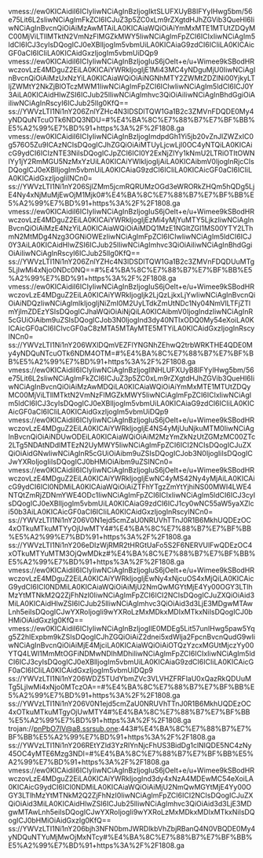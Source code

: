 vmess://ew0KICAidiI6ICIyIiwNCiAgInBzIjogIktSLUFXUyB8IFYyIHwg5bm/56e75Lit6L2sIiwNCiAgImFkZCI6ICJuZ3p5ZC0xLm9rZXgtdHJhZGVib3QueHl6IiwNCiAgInBvcnQiOiAiMzAwMTAiLA0KICAiaWQiOiAiYmMxMTE1MTUtZDQyMC00MjViLTllMTktN2VmNzFlMGZkMWY5IiwNCiAgImFpZCI6ICIxIiwNCiAgIm5ldCI6ICJ3cyIsDQogICJ0eXBlIjogIm5vbmUiLA0KICAiaG9zdCI6ICIiLA0KICAicGF0aCI6ICIiLA0KICAidGxzIjogIm5vbmUiDQp9
vmess://ew0KICAidiI6ICIyIiwNCiAgInBzIjogIuS6jOeIt+e/u+Wimee9kSBodHRwczovLzE4MDguZ2EiLA0KICAiYWRkIjogIjE1Mi43MC4yNDguMjU0IiwNCiAgInBvcnQiOiAiMzUxNzYiLA0KICAiaWQiOiAiNGNhMTY2ZWMtZDZlNi00YjkyLTljZWMtY2NkZjBlOTczMWM1IiwNCiAgImFpZCI6ICIwIiwNCiAgIm5ldCI6ICJ0Y3AiLA0KICAidHlwZSI6ICJub25lIiwNCiAgImhvc3QiOiAiIiwNCiAgInBhdGgiOiAiIiwNCiAgInRscyI6ICJub25lIg0KfQ==
ss://YWVzLTI1Ni1nY206ZnlYZHc4N3lDSDlTQW1Ga1B2c3ZMVnFDQDE0My4yNDQuNTcuOTk6NDQ3NDU=#%E4%BA%8C%E7%88%B7%E7%BF%BB%E5%A2%99%E7%BD%91+https%3A%2F%2F1808.ga
vmess://ew0KICAidiI6ICIyIiwNCiAgInBzIjogImdpdGh1Yi5jb20vZnJlZWZxIC0g576O5Zu9ICAzNCIsDQogICJhZGQiOiAiMTUyLjcwLjI0OC4yNTQiLA0KICAicG9ydCI6ICIzNTE3NiIsDQogICJpZCI6ICI0Y2ExNjZlYy1kNmU2LTRiOTItOWNlYy1jY2RmMGU5NzMxYzUiLA0KICAiYWlkIjogIjAiLA0KICAibmV0IjogInRjcCIsDQogICJ0eXBlIjogIm5vbmUiLA0KICAiaG9zdCI6ICIiLA0KICAicGF0aCI6ICIiLA0KICAidGxzIjogIiINCn0=
ss://YWVzLTI1Ni1nY206SjlZMm5jcmRQRUMzOGd3eWRORkZHQm5hQDg5LjE4Ny4xNjMuMjEwOjM1Mjk0#%E4%BA%8C%E7%88%B7%E7%BF%BB%E5%A2%99%E7%BD%91+https%3A%2F%2F1808.ga
vmess://ew0KICAidiI6ICIyIiwNCiAgInBzIjogIuS6jOeIt+e/u+Wimee9kSBodHRwczovLzE4MDguZ2EiLA0KICAiYWRkIjogIjEzMi4yMjYuMTY5LjkzIiwNCiAgInBvcnQiOiAiMzE4NzYiLA0KICAiaWQiOiAiMDQ1MzE1NGItZGI1MS00YTY2LThmN2MtMDg4Nzg3OGNiOWEzIiwNCiAgImFpZCI6ICIwIiwNCiAgIm5ldCI6ICJ0Y3AiLA0KICAidHlwZSI6ICJub25lIiwNCiAgImhvc3QiOiAiIiwNCiAgInBhdGgiOiAiIiwNCiAgInRscyI6ICJub25lIg0KfQ==
ss://YWVzLTI1Ni1nY206ZnlYZHc4N3lDSDlTQW1Ga1B2c3ZMVnFDQDUuMTg5LjIwMi4xNjo0NDc0NQ==#%E4%BA%8C%E7%88%B7%E7%BF%BB%E5%A2%99%E7%BD%91+https%3A%2F%2F1808.ga
vmess://ew0KICAidiI6ICIyIiwNCiAgInBzIjogIuS6jOeIt+e/u+Wimee9kSBodHRwczovLzE4MDguZ2EiLA0KICAiYWRkIjogIjk2LjQzLjkxLjYwIiwNCiAgInBvcnQiOiAiNDQzIiwNCiAgImlkIjogIjNiZmI0M2UyLTdkZmUtNDc1Ny04NmVlLTFjZTlmYjlmZDEzYSIsDQogICJhaWQiOiAiNjQiLA0KICAibmV0IjogIndzIiwNCiAgInR5cGUiOiAibm9uZSIsDQogICJob3N0IjogInd3dy40NTIxODQ0My54eXoiLA0KICAicGF0aCI6ICIvcGF0aC8zMTA5MTAyMTE5MTYiLA0KICAidGxzIjogInRscyINCn0=
ss://YWVzLTI1Ni1nY206WXlDQmVEZFlYNGNhZEhwQ2trbWRKTHE4QDE0My4yNDQuNTcuOTk6NDM4OTM=#%E4%BA%8C%E7%88%B7%E7%BF%BB%E5%A2%99%E7%BD%91+https%3A%2F%2F1808.ga
vmess://ew0KICAidiI6ICIyIiwNCiAgInBzIjogIlNHLUFXUyB8IFYyIHwg5bm/56e75Lit6L2sIiwNCiAgImFkZCI6ICJuZ3p5ZC0xLm9rZXgtdHJhZGVib3QueHl6IiwNCiAgInBvcnQiOiAiMzAwMDQiLA0KICAiaWQiOiAiYmMxMTE1MTUtZDQyMC00MjViLTllMTktN2VmNzFlMGZkMWY5IiwNCiAgImFpZCI6ICIxIiwNCiAgIm5ldCI6ICJ3cyIsDQogICJ0eXBlIjogIm5vbmUiLA0KICAiaG9zdCI6ICIiLA0KICAicGF0aCI6ICIiLA0KICAidGxzIjogIm5vbmUiDQp9
vmess://ew0KICAidiI6ICIyIiwNCiAgInBzIjogIuS6jOeIt+e/u+Wimee9kSBodHRwczovLzE4MDguZ2EiLA0KICAiYWRkIjogIjE4NS4yMjUuNjkuMTM0IiwNCiAgInBvcnQiOiAiNDUwODEiLA0KICAiaWQiOiAiM2MzYmZkNzUtZGMzMC00ZTc2LTg5NDAtNDdlMTEzN2UyMWY5IiwNCiAgImFpZCI6ICI2NCIsDQogICJuZXQiOiAidGNwIiwNCiAgInR5cGUiOiAibm9uZSIsDQogICJob3N0IjogIiIsDQogICJwYXRoIjogIiIsDQogICJ0bHMiOiAibm9uZSINCn0=
vmess://ew0KICAidiI6ICIyIiwNCiAgInBzIjogIuS6jOeIt+e/u+Wimee9kSBodHRwczovLzE4MDguZ2EiLA0KICAiYWRkIjogIjEwNC4yMS42Ny4yMjAiLA0KICAicG9ydCI6ICI0NDMiLA0KICAiaWQiOiAiZTFhYTgzZmYtYjhiNS00MWI4LWE4NTQtZmRjZDNmYWE4ODc1IiwNCiAgImFpZCI6ICIxIiwNCiAgIm5ldCI6ICJ3cyIsDQogICJ0eXBlIjogIm5vbmUiLA0KICAiaG9zdCI6ICJ1cy0wNC55aW5yaXZlci50b3AiLA0KICAicGF0aCI6ICIiLA0KICAidGxzIjogInRscyINCn0=
ss://YWVzLTI1Ni1nY206V0N1ejd5cmZaU0NRUVhTTnJ0R1B6MkhUQDEzOC4xOTkuMTkuMTYyOjUwMTY4#%E4%BA%8C%E7%88%B7%E7%BF%BB%E5%A2%99%E7%BD%91+https%3A%2F%2F1808.ga
ss://YWVzLTI1Ni1nY206eDIzWjRMR2tHRGtUaFo5S2F6NERVUlFwQDEzOC4xOTkuMTYuMTM3OjQwMDkz#%E4%BA%8C%E7%88%B7%E7%BF%BB%E5%A2%99%E7%BD%91+https%3A%2F%2F1808.ga
vmess://ew0KICAidiI6ICIyIiwNCiAgInBzIjogIuS6jOeIt+e/u+Wimee9kSBodHRwczovLzE4MDguZ2EiLA0KICAiYWRkIjogIjEwNy4xNjcuOS4xMjQiLA0KICAicG9ydCI6ICI0NDMiLA0KICAiaWQiOiAiMjU2NmQwMGYtMjE4Yy00OGY3LTlhMzYtMTNkM2Q2ZjFhNzI0IiwNCiAgImFpZCI6ICI2NCIsDQogICJuZXQiOiAid3MiLA0KICAidHlwZSI6ICJub25lIiwNCiAgImhvc3QiOiAid3d3LjE3MDgwMTAwLnh5eiIsDQogICJwYXRoIjogIi9wYXRoLzMxMDkxMDIxMTkxNiIsDQogICJ0bHMiOiAidGxzIg0KfQ==
vmess://ew0KICAidiI6ICIyIiwNCiAgInBzIjogIlE0MDEg5Lit57unIHwg5paw5Yqg5Z2hIExpbm9kZSIsDQogICJhZGQiOiAiZ2dnei5xdWlja2FpcnBvcnQudG9wIiwNCiAgInBvcnQiOiAiMjE4MjciLA0KICAiaWQiOiAiOTQzYzcxMGUtMjczYy00YTQ4LWI1MmMtOGFiNDMwNDlhMDhiIiwNCiAgImFpZCI6ICIxIiwNCiAgIm5ldCI6ICJ3cyIsDQogICJ0eXBlIjogIm5vbmUiLA0KICAiaG9zdCI6ICIiLA0KICAicGF0aCI6ICIiLA0KICAidGxzIjogIm5vbmUiDQp9
ss://YWVzLTI1Ni1nY206WDZ5TUdYbmZVc3VLVHZFRFlaU0xQazRkQDUuMTg5LjIwMi4xNjo0MTczOA==#%E4%BA%8C%E7%88%B7%E7%BF%BB%E5%A2%99%E7%BD%91+https%3A%2F%2F1808.ga
ss://YWVzLTI1Ni1nY206V0N1ejd5cmZaU0NRUVhTTnJ0R1B6MkhUQDEzOC4xOTkuMTkuMTgyOjUwMTY4#%E4%BA%8C%E7%88%B7%E7%BF%BB%E5%A2%99%E7%BD%91+https%3A%2F%2F1808.ga
trojan://pnPbO7lV@a8.ssrsub.one:443#%E4%BA%8C%E7%88%B7%E7%BF%BB%E5%A2%99%E7%BD%91+https%3A%2F%2F1808.ga
ss://YWVzLTI1Ni1nY206REtYZld3YzRlYnNjcFhUS3BidDg1clNIQDE5NC4zNy45OC4yMTE6Mzg3NDI=#%E4%BA%8C%E7%88%B7%E7%BF%BB%E5%A2%99%E7%BD%91+https%3A%2F%2F1808.ga
vmess://ew0KICAidiI6ICIyIiwNCiAgInBzIjogIuS6jOeIt+e/u+Wimee9kSBodHRwczovLzE4MDguZ2EiLA0KICAiYWRkIjogInd3dy4xNzA4MDEwMC54eXoiLA0KICAicG9ydCI6ICI0NDMiLA0KICAiaWQiOiAiMjU2NmQwMGYtMjE4Yy00OGY3LTlhMzYtMTNkM2Q2ZjFhNzI0IiwNCiAgImFpZCI6ICI2NCIsDQogICJuZXQiOiAid3MiLA0KICAidHlwZSI6ICJub25lIiwNCiAgImhvc3QiOiAid3d3LjE3MDgwMTAwLnh5eiIsDQogICJwYXRoIjogIi9wYXRoLzMxMDkxMDIxMTkxNiIsDQogICJ0bHMiOiAidGxzIg0KfQ==
ss://YWVzLTI1Ni1nY206bjh3NFN0bmJWRDlkbVhZbjRBanQ4N0VBQDE0My4yNDQuNTYuMjMwOjMxNTcy#%E4%BA%8C%E7%88%B7%E7%BF%BB%E5%A2%99%E7%BD%91+https%3A%2F%2F1808.ga
